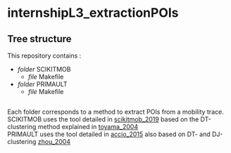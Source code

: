 # internshipL3_extractionPOIs

## Tree structure

This repository contains :

* *folder* SCIKITMOB
  * *file* Makefile
* *folder* PRIMAULT
  * *file* Makefile

## 
Each folder corresponds to a method to extract POIs from a mobility trace.  
SCIKITMOB uses the tool detailed in [scikitmob_2019](https://arxiv.org/pdf/1907.07062.pdf) based on the DT-clustering method explained in [toyama_2004](http://citeseerx.ist.psu.edu/viewdoc/download?doi=10.1.1.422.3690&rep=rep1&type=pdf)  
PRIMAULT uses the tool detailed in [accio_2015](https://discovery.ucl.ac.uk/id/eprint/10047858/1/Primault_paper.pdf) also based on DT- and DJ-clustering [zhou_2004](https://www.researchgate.net/profile/Dan-Frankowski-2/publication/221589563_Discovering_personal_gazetteers_An_interactive_clustering_approach/links/562a314108ae518e347f1054/Discovering-personal-gazetteers-An-interactive-clustering-approach.pdf)  

